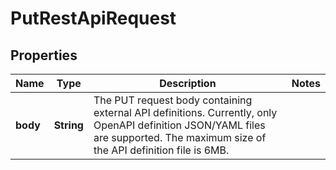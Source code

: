 

# PutRestApiRequest


## Properties

| Name | Type | Description | Notes |
|------------ | ------------- | ------------- | -------------|
|**body** | **String** | The PUT request body containing external API definitions. Currently, only OpenAPI definition JSON/YAML files are supported. The maximum size of the API definition file is 6MB. |  |



